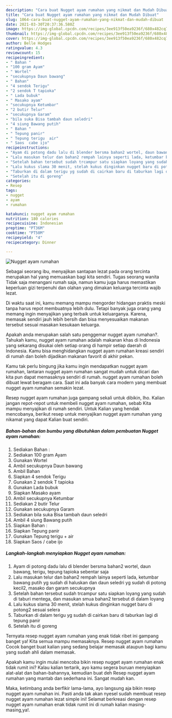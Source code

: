 ```yaml
---
description: "Cara buat Nugget ayam rumahan yang nikmat dan Mudah Dibuat"
title: "Cara buat Nugget ayam rumahan yang nikmat dan Mudah Dibuat"
slug: 1064-cara-buat-nugget-ayam-rumahan-yang-nikmat-dan-mudah-dibuat
date: 2021-03-30T20:37:36.580Z
image: https://img-global.cpcdn.com/recipes/3ee913f50ea9236f/680x482cq70/nugget-ayam-rumahan-foto-resep-utama.jpg
thumbnail: https://img-global.cpcdn.com/recipes/3ee913f50ea9236f/680x482cq70/nugget-ayam-rumahan-foto-resep-utama.jpg
cover: https://img-global.cpcdn.com/recipes/3ee913f50ea9236f/680x482cq70/nugget-ayam-rumahan-foto-resep-utama.jpg
author: Belle Hodges
ratingvalue: 4.3
reviewcount: 15
recipeingredient:
- " Bahan "
- "100 gram Ayam"
- " Wortel"
- "secukupnya Daun bawang"
- " Bahan"
- "4 sendok Terigu"
- "2 sendok T tapioka"
- " Lada bubuk"
- " Masako ayam"
- "secukupnya Ketumbar"
- "2 butir Telur"
- "secukupnya Garam"
- "bila suka Bisa tambah daun seledri"
- "4 siung Bawang putih"
- " Bahan "
- " Tepung panir"
- " Tepung terigu  air"
- " Saos  cabe ijo"
recipeinstructions:
- "Ayam di potong dadu lalu di blender bersma bahan2 wortel, daun bawang, terigu, tepung tapioka sebentar saja"
- "Lalu masukan telur dan bahan2 rempah lainya seperti lada, ketumbar bawang putih yg sudah di haluskan dan daun seledri yg sudah di potong kecil2, masako dan garam secukupnya"
- "Setelah bahan tersebut sudah trcampur satu siapkan loyang yang sudah di taburi mentega, dan masukan smua bahan2 tersebut di dalam loyang"
- "Lalu kukus slama 30 menit, stelah kukus dinginkan nugget baru di potong2 sesuai selera"
- "Taburkan di dalam terigu yg sudah di cairkan baru di taburkan lagi di tepung panir"
- "Setelah itu di goreng"
categories:
- Resep
tags:
- nugget
- ayam
- rumahan

katakunci: nugget ayam rumahan 
nutrition: 180 calories
recipecuisine: Indonesian
preptime: "PT36M"
cooktime: "PT50M"
recipeyield: "4"
recipecategory: Dinner

---
```



![Nugget ayam rumahan](https://img-global.cpcdn.com/recipes/3ee913f50ea9236f/680x482cq70/nugget-ayam-rumahan-foto-resep-utama.jpg)

Sebagai seorang ibu, menyajikan santapan lezat pada orang tercinta merupakan hal yang memuaskan bagi kita sendiri. Tugas seorang  wanita Tidak saja menangani rumah saja, namun kamu juga harus memastikan keperluan gizi terpenuhi dan olahan yang dimakan keluarga tercinta wajib lezat.

Di waktu  saat ini, kamu memang mampu mengorder hidangan praktis meski tanpa harus repot membuatnya lebih dulu. Tetapi banyak juga orang yang memang ingin menyajikan yang terbaik untuk keluarganya. Karena, memasak sendiri jauh lebih bersih dan bisa menyesuaikan makanan tersebut sesuai masakan kesukaan keluarga. 



Apakah anda merupakan salah satu penggemar nugget ayam rumahan?. Tahukah kamu, nugget ayam rumahan adalah makanan khas di Indonesia yang sekarang disukai oleh setiap orang di hampir setiap daerah di Indonesia. Kamu bisa menghidangkan nugget ayam rumahan kreasi sendiri di rumah dan boleh dijadikan makanan favorit di akhir pekan.

Kamu tak perlu bingung jika kamu ingin mendapatkan nugget ayam rumahan, lantaran nugget ayam rumahan sangat mudah untuk dicari dan kita pun dapat memasaknya sendiri di rumah. nugget ayam rumahan boleh dibuat lewat beragam cara. Saat ini ada banyak cara modern yang membuat nugget ayam rumahan semakin lezat.

Resep nugget ayam rumahan juga gampang sekali untuk dibikin, lho. Kalian jangan repot-repot untuk membeli nugget ayam rumahan, sebab Kita mampu menyajikan di rumah sendiri. Untuk Kalian yang hendak mencobanya, berikut resep untuk menyajikan nugget ayam rumahan yang nikamat yang dapat Kalian buat sendiri.

<!--inarticleads1-->

##### Bahan-bahan dan bumbu yang dibutuhkan dalam pembuatan Nugget ayam rumahan:

1. Sediakan  Bahan :
1. Sediakan 100 gram Ayam
1. Gunakan  Wortel
1. Ambil secukupnya Daun bawang
1. Ambil  Bahan
1. Siapkan 4 sendok Terigu
1. Gunakan 2 sendok T tapioka
1. Gunakan  Lada bubuk
1. Siapkan  Masako ayam
1. Ambil secukupnya Ketumbar
1. Sediakan 2 butir Telur
1. Gunakan secukupnya Garam
1. Sediakan bila suka Bisa tambah daun seledri
1. Ambil 4 siung Bawang putih
1. Siapkan  Bahan :
1. Siapkan  Tepung panir
1. Gunakan  Tepung terigu + air
1. Siapkan  Saos / cabe ijo




<!--inarticleads2-->

##### Langkah-langkah menyiapkan Nugget ayam rumahan:

1. Ayam di potong dadu lalu di blender bersma bahan2 wortel, daun bawang, terigu, tepung tapioka sebentar saja
1. Lalu masukan telur dan bahan2 rempah lainya seperti lada, ketumbar bawang putih yg sudah di haluskan dan daun seledri yg sudah di potong kecil2, masako dan garam secukupnya
1. Setelah bahan tersebut sudah trcampur satu siapkan loyang yang sudah di taburi mentega, dan masukan smua bahan2 tersebut di dalam loyang
1. Lalu kukus slama 30 menit, stelah kukus dinginkan nugget baru di potong2 sesuai selera
1. Taburkan di dalam terigu yg sudah di cairkan baru di taburkan lagi di tepung panir
1. Setelah itu di goreng




Ternyata resep nugget ayam rumahan yang enak tidak ribet ini gampang banget ya! Kita semua mampu memasaknya. Resep nugget ayam rumahan Cocok banget buat kalian yang sedang belajar memasak ataupun bagi kamu yang sudah ahli dalam memasak.

Apakah kamu ingin mulai mencoba bikin resep nugget ayam rumahan enak tidak rumit ini? Kalau kalian tertarik, ayo kamu segera buruan menyiapkan alat-alat dan bahan-bahannya, kemudian buat deh Resep nugget ayam rumahan yang mantab dan sederhana ini. Sangat mudah kan. 

Maka, ketimbang anda berfikir lama-lama, ayo langsung aja bikin resep nugget ayam rumahan ini. Pasti anda tak akan nyesel sudah membuat resep nugget ayam rumahan lezat simple ini! Selamat berkreasi dengan resep nugget ayam rumahan enak tidak rumit ini di rumah kalian masing-masing,ya!.

